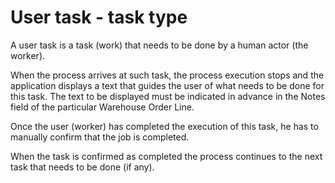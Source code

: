 # User task - task type

A user task is a task (work) that needs to be done by a human actor (the worker). 

When the process arrives at such task, the process execution stops and the application displays a text that guides the user of what needs to be done for this task. 
The text to be displayed must be indicated in advance in the Notes field of the particular Warehouse Order Line.

Once the user (worker) has completed the execution of this task, he has to manually confirm that the job is completed.

When the task is confirmed as completed the process continues to the next task that needs to be done (if any).
